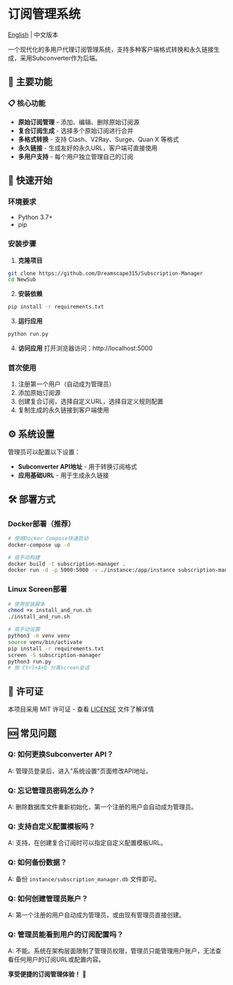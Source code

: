 # 订阅管理系统

[English](README.md) | 中文版本

一个现代化的多用户代理订阅管理系统，支持多种客户端格式转换和永久链接生成，采用Subconverter作为后端。

## 🌟 主要功能

### 📋 核心功能
- **原始订阅管理** - 添加、编辑、删除原始订阅源
- **复合订阅生成** - 选择多个原始订阅进行合并
- **多格式转换** - 支持 Clash、V2Ray、Surge、Quan X 等格式
- **永久链接** - 生成友好的永久URL，客户端可直接使用
- **多用户支持** - 每个用户独立管理自己的订阅

## 🚀 快速开始

### 环境要求
- Python 3.7+
- pip

### 安装步骤

1. **克隆项目**
```bash
git clone https://github.com/Dreamscape315/Subscription-Manager
cd NewSub
```

2. **安装依赖**
```bash
pip install -r requirements.txt
```

3. **运行应用**
```bash
python run.py
```

4. **访问应用**
打开浏览器访问：http://localhost:5000

### 首次使用

1. 注册第一个用户（自动成为管理员）
2. 添加原始订阅源
3. 创建复合订阅，选择自定义URL，选择自定义规则配置
4. 复制生成的永久链接到客户端使用

## ⚙️ 系统设置

管理员可以配置以下设置：

- **Subconverter API地址** - 用于转换订阅格式
- **应用基础URL** - 用于生成永久链接


## 🛠️ 部署方式

### Docker部署（推荐）

```bash
# 使用Docker Compose快速启动
docker-compose up -d

# 或手动构建
docker build -t subscription-manager .
docker run -d -p 5000:5000 -v ./instance:/app/instance subscription-manager
```

### Linux Screen部署

```bash
# 使用安装脚本
chmod +x install_and_run.sh
./install_and_run.sh

# 或手动设置
python3 -m venv venv
source venv/bin/activate
pip install -r requirements.txt
screen -S subscription-manager
python3 run.py
# 按 Ctrl+A+D 分离screen会话
```

## 📄 许可证

本项目采用 MIT 许可证 - 查看 [LICENSE](LICENSE) 文件了解详情

## 🆘 常见问题

### Q: 如何更换Subconverter API？
A: 管理员登录后，进入"系统设置"页面修改API地址。

### Q: 忘记管理员密码怎么办？
A: 删除数据库文件重新初始化，第一个注册的用户会自动成为管理员。

### Q: 支持自定义配置模板吗？
A: 支持，在创建复合订阅时可以指定自定义配置模板URL。

### Q: 如何备份数据？
A: 备份 `instance/subscription_manager.db` 文件即可。

### Q: 如何创建管理员账户？
A: 第一个注册的用户自动成为管理员，或由现有管理员直接创建。

### Q: 管理员能看到用户的订阅配置吗？
A: 不能。系统在架构层面限制了管理员权限，管理员只能管理用户账户，无法查看任何用户的订阅URL或配置内容。


**享受便捷的订阅管理体验！** 🎉 